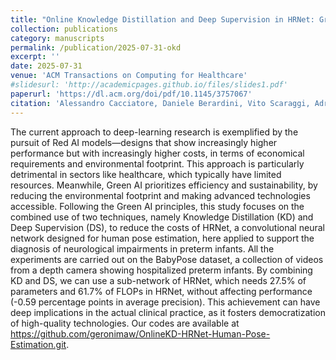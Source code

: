 ```yaml
---
title: "Online Knowledge Distillation and Deep Supervision in HRNet: Green AI for Preterm Infants’ Pose Estimation"
collection: publications
category: manuscripts
permalink: /publication/2025-07-31-okd
excerpt: ''
date: 2025-07-31
venue: 'ACM Transactions on Computing for Healthcare'
#slidesurl: 'http://academicpages.github.io/files/slides1.pdf'
paperurl: 'https://dl.acm.org/doi/pdf/10.1145/3757067'
citation: 'Alessandro Cacciatore, Daniele Berardini, Vito Scaraggi, Adriano Mancini, Sara Moccia, and Lucia Migliorelli. 2025. Online Knowledge Distillation and Deep Supervision in HRNet: Green AI for Preterm Infants’ Pose Estimation. ACM Trans. Comput. Healthcare Just Accepted (July 2025). https://doi.org/10.1145/3757067'
---
```


The current approach to deep-learning research is exemplified by the pursuit of Red AI models—designs that show increasingly higher performance but with increasingly higher costs, in terms of economical requirements and environmental footprint. This approach is particularly detrimental in sectors like healthcare, which typically have limited resources. Meanwhile, Green AI prioritizes efficiency and sustainability, by reducing the environmental footprint and making advanced technologies accessible. Following the Green AI principles, this study focuses on the combined use of two techniques, namely Knowledge Distillation (KD) and Deep Supervision (DS), to reduce the costs of HRNet, a convolutional neural network designed for human pose estimation, here applied to support the diagnosis of neurological impairments in preterm infants. All the experiments are carried out on the BabyPose dataset, a collection of videos from a depth camera showing hospitalized preterm infants. By combining KD and DS, we can use a sub-network of HRNet, which needs 27.5% of parameters and 61.7% of FLOPs in HRNet, without affecting performance (-0.59 percentage points in average precision). This achievement can have deep implications in the actual clinical practice, as it fosters democratization of high-quality technologies. Our codes are available at https://github.com/geronimaw/OnlineKD-HRNet-Human-Pose-Estimation.git.